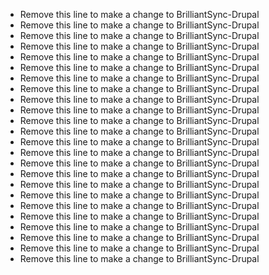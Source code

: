 - Remove this line to make a change to BrilliantSync-Drupal
- Remove this line to make a change to BrilliantSync-Drupal
- Remove this line to make a change to BrilliantSync-Drupal
- Remove this line to make a change to BrilliantSync-Drupal
- Remove this line to make a change to BrilliantSync-Drupal
- Remove this line to make a change to BrilliantSync-Drupal
- Remove this line to make a change to BrilliantSync-Drupal
- Remove this line to make a change to BrilliantSync-Drupal
- Remove this line to make a change to BrilliantSync-Drupal
- Remove this line to make a change to BrilliantSync-Drupal
- Remove this line to make a change to BrilliantSync-Drupal
- Remove this line to make a change to BrilliantSync-Drupal
- Remove this line to make a change to BrilliantSync-Drupal
- Remove this line to make a change to BrilliantSync-Drupal
- Remove this line to make a change to BrilliantSync-Drupal
- Remove this line to make a change to BrilliantSync-Drupal
- Remove this line to make a change to BrilliantSync-Drupal
- Remove this line to make a change to BrilliantSync-Drupal
- Remove this line to make a change to BrilliantSync-Drupal
- Remove this line to make a change to BrilliantSync-Drupal
- Remove this line to make a change to BrilliantSync-Drupal
- Remove this line to make a change to BrilliantSync-Drupal
- Remove this line to make a change to BrilliantSync-Drupal
- Remove this line to make a change to BrilliantSync-Drupal
